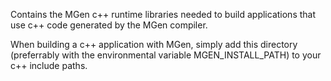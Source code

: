 ---
---

Contains the MGen c++ runtime libraries needed to build applications that use c++ code generated by the MGen compiler. 

When building a c++ application with MGen, simply add this directory (preferrably with the environmental variable MGEN_INSTALL_PATH) to your c++ include paths.

